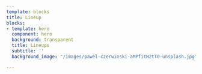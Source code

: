 ```yaml
---
template: blocks
title: Lineup
blocks:
- template: hero
  component: hero
  background: transparent
  title: Lineups
  subtitle: ''
  background_image: "/images/pawel-czerwinski-aMPfitH2tT0-unsplash.jpg"

---
```

